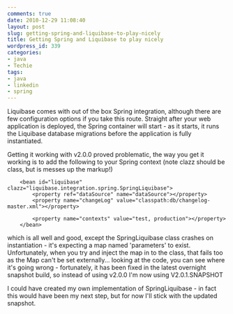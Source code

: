 ```yaml
---
comments: true
date: 2010-12-29 11:08:40
layout: post
slug: getting-spring-and-liquibase-to-play-nicely
title: Getting Spring and Liquibase to play nicely
wordpress_id: 339
categories:
- java
- Techie
tags:
- java
- linkedin
- spring
---
```


Liquibase comes with out of the box Spring integration, although there are few configuration options if you take this route. Straight after your web application is deployed, the Spring container will start - as it starts, it runs the Liquibase database migrations before the application is fully instantiated.

Getting it working with v2.0.0 proved problematic, the way you get it working is to add the following to your Spring context (note clazz should be class, but is messes up the markup!)


    
    
    	<bean id="liquibase" clazz="liquibase.integration.spring.SpringLiquibase">
    		<property ref="dataSource" name="dataSource"></property>
    		<property name="changeLog" value="classpath:db/changelog-master.xml"></property>
    
    		<property name="contexts" value="test, production"></property>
    	</bean>	
    



which is all well and good, except the SpringLiquibase class crashes on instantiation - it's expecting a map named 'parameters' to exist. Unfortunately, when you try and inject the map in to the class, that fails too as the Map can't be set externally... looking at the code, you can see where it's going wrong - fortunately, it has been fixed in the latest overnight snapshot build, so instead of using v2.0.0 I'm now using V2.0.1.SNAPSHOT

I could have created my own implementation of SpringLiquibase - in fact this would have been my next step, but for now I'll stick with the updated snapshot.
